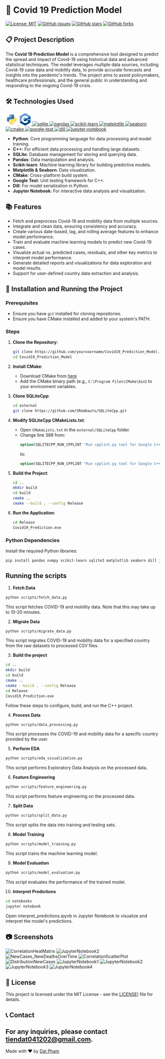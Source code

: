 # 🦠 Covid 19 Prediction Model

[![License: MIT](https://img.shields.io/badge/License-MIT-yellow.svg)](https://github.com/datpham0412/Covid19_Prediction_Model/blob/main/LICENSE)
[![GitHub issues](https://img.shields.io/github/issues/datpham0412/Covid19_Prediction_Model)](https://github.com/datpham0412/Covid19_Prediction_Model/issues)
[![GitHub stars](https://img.shields.io/github/stars/datpham0412/Covid19_Prediction_Model)](https://github.com/datpham0412/Covid19_Prediction_Model/stargazers)
[![GitHub forks](https://img.shields.io/github/forks/datpham0412/Covid19_Prediction_Model)](https://github.com/datpham0412/Covid19_Prediction_Model/network/members)

## 📋 Project Description

The **Covid 19 Prediction Model** is a comprehensive tool designed to predict the spread and impact of Covid-19 using historical data and advanced statistical techniques. The model leverages multiple data sources, including Covid-19 case data and mobility data, to provide accurate forecasts and insights into the pandemic's trends. The project aims to assist policymakers, healthcare professionals, and the general public in understanding and responding to the ongoing Covid-19 crisis.

## 🛠 Technologies Used

<p align="left">
<a href="https://www.python.org/downloads" target="_blank" rel="noreferrer"> 
  <img src="https://raw.githubusercontent.com/devicons/devicon/master/icons/python/python-original.svg" alt="python" width="40" height="40"/> 
</a>  
<a href="https://www.w3schools.com/cpp/" target="_blank" rel="noreferrer"> 
  <img src="https://raw.githubusercontent.com/devicons/devicon/master/icons/cplusplus/cplusplus-original.svg" alt="cplusplus" width="40" height="40"/> 
</a> 
<a href="
https://www.sqlite.org/download.html"
target="_blank" rel="noreferrer"> <img src="
[https://upload.wikimedia.org/wikipedia/commons/thumb/9/97/Sqlite-square-icon.svg/1200px-Sqlite-square-icon.svg.png](https://upload.wikimedia.org/wikipedia/commons/thumb/3/38/SQLite370.svg/2560px-SQLite370.svg.png)"
alt="sqlite" width="80" height="40"/> </a>
<a href="https://pandas.pydata.org/" target="_blank" rel="noreferrer"> 
  <img src="https://miro.medium.com/v2/resize:fit:640/format:webp/1*uyUj__HJekKIkx58kMxlcA.png" alt="pandas" width="40" height="40"/> 
</a> 
<a href="https://scikit-learn.org/stable/" target="_blank" rel="noreferrer"> 
  <img src="https://avatars.githubusercontent.com/u/17349883?s=200&v=4" alt="scikit-learn" width="40" height="40"/> 
</a> 
<a href="https://matplotlib.org/" target="_blank" rel="noreferrer"> 
  <img src="https://cdn.phidgets.com/education/wp-content/uploads/2021/04/Matplotlib_icon.png" alt="matplotlib" width="40" height="40"/> 
</a> 
<a href="https://seaborn.pydata.org/" target="_blank" rel="noreferrer"> 
  <img src="https://cdn.worldvectorlogo.com/logos/seaborn-1.svg" alt="seaborn" width="40" height="40"/> 
</a> 
<a href="https://cmake.org/" target="_blank" rel="noreferrer"> 
  <img src="https://upload.wikimedia.org/wikipedia/commons/thumb/1/13/Cmake.svg/96px-Cmake.svg.png" alt="cmake" width="40" height="40"/> 
</a> 
<a href="https://github.com/google/googletest" target="_blank" rel="noreferrer"> 
  <img src="[https://quizizz.com/media/resource/gs/quizizz-media/quizzes/940f318e-d7e6-4277-ae39-0723d02373c7?w=900&h=900](https://banner2.cleanpng.com/20180423/gkw/kisspng-google-logo-logo-logo-5ade7dc753b015.9317679115245306313428.jpg)" alt="google-test" width="40" height="40"/> 
</a> 
<a href="https://pypi.org/project/dill/" target="_blank" rel="noreferrer"> 
  <img src="https://dill.readthedocs.io/en/latest/_static/pathos.png" alt="dill" width="40" height="40"/> 
</a> 
<a href="https://jupyter.org/" target="_blank" rel="noreferrer"> 
  <img src="https://upload.wikimedia.org/wikipedia/commons/thumb/3/38/Jupyter_logo.svg/1200px-Jupyter_logo.svg.png" alt="jupyter-notebook" width="40" height="40"/> 
</a> 
</p>

- **Python**: Core programming language for data processing and model training.
- **C++**: For efficient data processing and handling large datasets.
- **SQLite**: Database management for storing and querying data.
- **Pandas**: Data manipulation and analysis.
- **Scikit-learn**: Machine learning library for building predictive models.
- **Matplotlib & Seaborn**: Data visualization.
- **CMake**: Cross-platform build system.
- **Google Test**: Unit testing framework for C++.
- **Dill**: For model serialization in Python.
- **Jupyter Notebook**: For interactive data analysis and visualization.

## 📚 Features

- Fetch and preprocess Covid-19 and mobility data from multiple sources.
- Integrate and clean data, ensuring consistency and accuracy.
- Create various date-based, lag, and rolling average features to enhance model performance.
- Train and evaluate machine learning models to predict new Covid-19 cases.
- Visualize actual vs. predicted cases, residuals, and other key metrics to interpret model performance.
- Generate detailed reports and visualizations for data exploration and model results.
- Support for user-defined country data extraction and analysis.

## 🚀 Installation and Running the Project

### Prerequisites

- Ensure you have `git` installed for cloning repositories.
- Ensure you have CMake installed and added to your system's PATH.

### Steps

1. **Clone the Repository**:

   ```sh
   git clone https://github.com/yourusername/Covid19_Prediction_Model.git
   cd Covid19_Prediction_Model
   ```

2. **Install CMake**:

   - Download CMake from [here](https://github.com/Kitware/CMake/releases/download/v3.30.0-rc3/cmake-3.30.0-rc3-windows-x86_64.msi)
   - Add the CMake binary path (e.g., `C:\Program Files\CMake\bin`) to your environment variables.

3. **Clone SQLiteCpp**:

   ```sh
   cd external
   git clone https://github.com/SRombauts/SQLiteCpp.git
   ```

4. **Modify SQLiteCpp CMakeLists.txt**:

   - Open `CMakeLists.txt` in the `external/SQLiteCpp` folder.
   - Change line 388 from:
     ```cmake
     option(SQLITECPP_RUN_CPPLINT "Run cpplint.py tool for Google C++ StyleGuide." ON)
     ```
     to:
     ```cmake
     option(SQLITECPP_RUN_CPPLINT "Run cpplint.py tool for Google C++ StyleGuide." OFF)
     ```

5. **Build the Project**:

   ```sh
   cd ..
   mkdir build
   cd build
   cmake ..
   cmake --build . --config Release
   ```

6. **Run the Application**:
   ```sh
   cd Release
   Covid19_Prediction.exe
   ```

### Python Dependencies

Install the required Python libraries:

```sh
pip install pandas numpy scikit-learn sqlite3 matplotlib seaborn dill joblib notebook
```

## Running the scripts

1. **Fetch Data**

```sh
python scripts/fetch_data.py
```

This script fetches COVID-19 and mobility data. Note that this may take up to 10-20 minutes.

2. **Migrate Data**

```sh
python scripts/migrate_data.py
```

This script migrates COVID-19 and mobility data for a specified country from the raw datasets to processed CSV files.

3. **Build the project**

```sh
cd ..
mkdir build
cd build
cmake ..
cmake --build . --config Release
cd Release
Covid19_Prediction.exe
```

Follow these steps to configure, build, and run the C++ project.

4. **Process Data**

```sh
python scripts/data_processing.py
```

This script processes the COVID-19 and mobility data for a specific country provided by the user.

5. **Perform EDA**

```sh
python scripts/eda_visualization.py
```

This script performs Exploratory Data Analysis on the processed data.

6. **Feature Engineering**

```sh
python scripts/feature_engineering.py
```

This script performs feature engineering on the processed data.

7. **Split Data**

```sh
python scripts/split_data.py
```

This script splits the data into training and testing sets.

8. **Model Training**

```sh
python scripts/model_training.py
```

This script trains the machine learning model.

9. **Model Evaluation**

```sh
python scripts/model_evaluation.py
```

This script evaluates the performance of the trained model.

10. **Interpret Predictions**

```sh
cd notebooks
jupyter notebook
```

Open interpret_predictions.ipynb in Jupyter Notebook to visualize and interpret the model's predictions.

## 📷 Screenshots

![CorrelationHeatMatrix](https://github.com/datpham0412/Covid19_Prediction_Model/assets/100574389/0f403266-8b3d-4c3c-ab27-28e8f5963ce1)
![JupyterNotebook2](https://github.com/datpham0412/Covid19_Prediction_Model/assets/100574389/da923b42-92c2-493f-84c4-c6d08ffae03d)
![NewCases_NewDeathsOverTime](https://github.com/datpham0412/Covid19_Prediction_Model/assets/100574389/a51787f3-ef7f-4366-8849-ec641186a30e)
![CorrelationScatterPlot](https://github.com/datpham0412/Covid19_Prediction_Model/assets/100574389/3f1631c3-b8dc-4c8e-8732-92c6166ac63c)
![DistributionNewCases](https://github.com/datpham0412/Covid19_Prediction_Model/assets/100574389/59cddbbc-ca2c-4050-9b85-bd045380cac9)
![JupyterNotebook1](https://github.com/datpham0412/Covid19_Prediction_Model/assets/100574389/dc8a5a02-ab51-4044-98dc-4f17bd901111)
![JupyterNotebook2](https://github.com/datpham0412/Covid19_Prediction_Model/assets/100574389/49d71df3-e149-4238-919c-c7791d5420f3)
![JupyterNotebook3](https://github.com/datpham0412/Covid19_Prediction_Model/assets/100574389/b1db4032-039b-49c5-b804-4a8a780bcca4)
![JupyterNotebook4](https://github.com/datpham0412/Covid19_Prediction_Model/assets/100574389/787fbf82-9a6e-430c-83b7-e474e8af2eff)

## 📜 License

This project is licensed under the MIT License - see the [LICENSE](https://github.com/datpham0412/Covid19_Prediction_Model/blob/main/LICENSE)) file for details.

## 📞 Contact

## For any inquiries, please contact [tiendat041202@gmail.com](mailto:tiendat041202@gmail.com).

Made with ❤️ by [Dat Pham](https://github.com/datpham0412)
